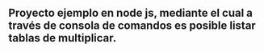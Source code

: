 ## Proyecto ejemplo en node js, mediante el cual a través de consola de comandos es posible listar tablas de multiplicar.